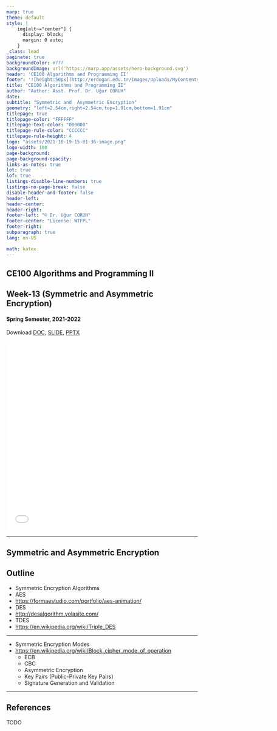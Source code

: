 ```yaml
---
marp: true
theme: default
style: |
    img[alt~="center"] {
      display: block;
      margin: 0 auto;
    }
_class: lead
paginate: true
backgroundColor: #fff
backgroundImage: url('https://marp.app/assets/hero-background.svg')
header: 'CE100 Algorithms and Programming II'
footer: '![height:50px](http://erdogan.edu.tr/Images/Uploads/MyContents/L_379-20170718142719217230.jpg) RTEU CE100 Week-13'
title: "CE100 Algorithms and Programming II"
author: "Author: Asst. Prof. Dr. Uğur CORUH"
date:
subtitle: "Symmetric and  Asymmetric Encryption"
geometry: "left=2.54cm,right=2.54cm,top=1.91cm,bottom=1.91cm"
titlepage: true
titlepage-color: "FFFFFF"
titlepage-text-color: "000000"
titlepage-rule-color: "CCCCCC"
titlepage-rule-height: 4
logo: "assets/2021-10-19-15-01-36-image.png"
logo-width: 100 
page-background:
page-background-opacity:
links-as-notes: true
lot: true
lof: true
listings-disable-line-numbers: true
listings-no-page-break: false
disable-header-and-footer: false
header-left:
header-center:
header-right:
footer-left: "© Dr. Uğur CORUH"
footer-center: "License: WTFPL"
footer-right:
subparagraph: true
lang: en-US 

math: katex
---
```


<!-- _backgroundColor: aquq -->

<!-- _color: orange -->

<!-- paginate: false -->

## CE100 Algorithms and Programming II

## Week-13 (Symmetric and  Asymmetric Encryption)

#### Spring Semester, 2021-2022

Download [DOC](ce100-week-13-symenc.tr.md_doc.pdf), [SLIDE](ce100-week-13-symenc.tr.md_slide.pdf), [PPTX](ce100-week-13-symenc.tr.md_slide.pptx)

<iframe width=700, height=500 frameBorder=0 src="../ce100-week-13-symenc.tr.md_slide.html"></iframe>

---

<!-- paginate: true -->

## Symmetric and Asymmetric Encryption

## Outline
 - Symmetric Encryption Algorithms 
  - AES 
   - https://formaestudio.com/portfolio/aes-animation/ 
  - DES 
   - http://desalgorithm.yolasite.com/
  - TDES 
   - https://en.wikipedia.org/wiki/Triple_DES 

---

- Symmetric Encryption Modes 
- https://en.wikipedia.org/wiki/Block_cipher_mode_of_operation  
	- ECB 
	- CBC 
	- Asymmetric Encryption 
	- Key Pairs (Public-Private Key Pairs) 
	- Signature Generation and Validation

---

## References

TODO
